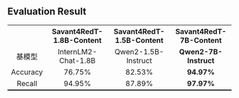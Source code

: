 ## Evaluation Result

<center>
<table align="center" style="width:100%; border:#000 solid; border-width:1px 0">
<thead style="border-bottom:#000 1px solid;">
    <tr>
        <th style="border:0; text-align:center;"></th>
        <th style="border:0; text-align:center;">Savant4RedT-1.8B-Content</th>
        <th style="border:0; text-align:center;">Savant4RedT-1.5B-Content</th>
        <th style="border:0; text-align:center;">Savant4RedT-7B-Content</th>
    </tr>
    <tr>
        <td style="border:0; text-align:center;">基模型</td>
        <td style="border:0; text-align:center;">InternLM2-Chat-1.8B</td>
        <td style="border:0; text-align:center;">Qwen2-1.5B-Instruct</td>
        <td style="border:0; text-align:center;"><b>Qwen2-7B-Instruct</b></td>
    </tr>
    <tr>
        <td style="border:0; text-align:center;">Accuracy</td>
        <td style="border:0; text-align:center;">76.75%</td>
        <td style="border:0; text-align:center;">82.53%</td>
        <td style="border:0; text-align:center;"><b>94.97%</b></td>
    </tr>
    <tr>
        <td style="border:0; text-align:center;">Recall</td>
        <td style="border:0; text-align:center;">94.95%</td>
        <td style="border:0; text-align:center;">87.89%</td>
        <td style="border:0; text-align:center;"><b>97.97%</b></td>
    </tr>
</table>
</center>
